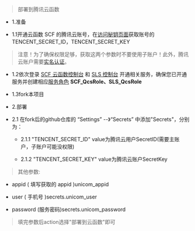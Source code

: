 > 部署到腾讯云函数

* 1.准备

* 1.1开通云函数 SCF 的腾讯云账号，在[访问秘钥页面](https://console.cloud.tencent.com/cam/capi)获取账号的 TENCENT_SECRET_ID，TENCENT_SECRET_KEY

> 注意！为了确保权限足够，获取这两个参数时不要使用子账户！此外，腾讯云账户需要[实名认证](https://console.cloud.tencent.com/developer/auth)。

* 1.2依次登录 [SCF 云函数控制台](https://console.cloud.tencent.com/scf) 和 [SLS 控制台](https://console.cloud.tencent.com/sls) 开通相关服务，确保您已开通服务并创建相应[服务角色](https://console.cloud.tencent.com/cam/role) **SCF_QcsRole、SLS_QcsRole**

* 1.3fork本项目

* 2.部署

*  2.1 在fork后的github仓库的 “Settings” --》“Secrets” 中添加"Secrets"，分别为：

    *  2.1.1 "TENCENT_SECRET_ID"           value为腾讯云用户SecretID(需要主账户，子账户可能没权限)

    *  2.1.2 "TENCENT_SECRET_KEY"          value为腾讯云账户SecretKey
    
>其他参数:

* appid  ( 填写获取的 appid )unicom_appid

* user  ( 手机号 )secrets.unicom_user

* password (服务密码)secrets.unicom_password

> 填完参数后action选择"部署到云函数"即可
